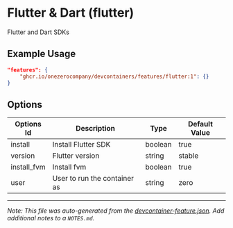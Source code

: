 
# Flutter & Dart (flutter)

Flutter and Dart SDKs

## Example Usage

```json
"features": {
    "ghcr.io/onezerocompany/devcontainers/features/flutter:1": {}
}
```

## Options

| Options Id | Description | Type | Default Value |
|-----|-----|-----|-----|
| install | Install Flutter SDK | boolean | true |
| version | Flutter version | string | stable |
| install_fvm | Install fvm | boolean | true |
| user | User to run the container as | string | zero |



---

_Note: This file was auto-generated from the [devcontainer-feature.json](devcontainer-feature.json).  Add additional notes to a `NOTES.md`._
